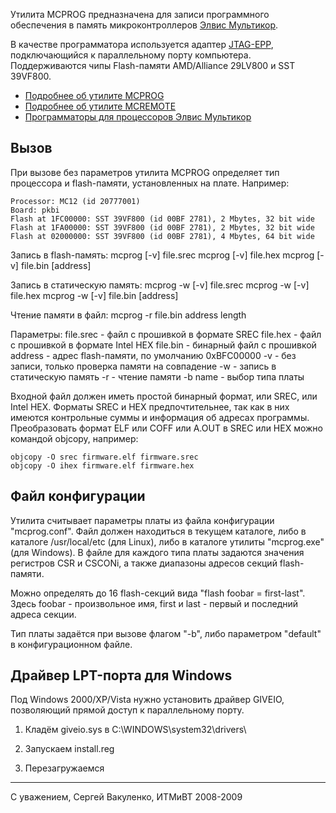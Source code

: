 Утилита MCPROG предназначена для записи программного обеспечения
в память микроконтроллеров [Элвис Мультикор](http://multicore.ru/index.php?id=27).

В качестве программатора используется адаптер [JTAG-EPP](http://multicore.ru/index.php?id=54),
подключающийся к параллельному порту компьютера. Поддерживаются чипы
Flash-памяти AMD/Alliance 29LV800 и SST 39VF800.

 * [Подробнее об утилите MCPROG](https://github.com/sergev/mcprog/wiki/mcprog_ru)
 * [Подробнее об утилите MCREMOTE](https://github.com/sergev/mcprog/wiki/mcremote_ru)
 * [Программаторы для процессоров Элвис Мультикор](https://github.com/sergev/mcprog/wiki/adapters_ru)


## Вызов

При вызове без параметров утилита MCPROG определяет тип процессора
и flash-памяти, установленных на плате. Например:

	Processor: MC12 (id 20777001)
	Board: pkbi
	Flash at 1FC00000: SST 39VF800 (id 00BF 2781), 2 Mbytes, 32 bit wide
	Flash at 1FA00000: SST 39VF800 (id 00BF 2781), 2 Mbytes, 32 bit wide
	Flash at 02000000: SST 39VF800 (id 00BF 2781), 4 Mbytes, 64 bit wide

Запись в flash-память:
        mcprog [-v] file.srec
        mcprog [-v] file.hex
        mcprog [-v] file.bin [address]

Запись в статическую память:
        mcprog -w [-v] file.srec
        mcprog -w [-v] file.hex
        mcprog -w [-v] file.bin [address]

Чтение памяти в файл:
        mcprog -r file.bin address length

Параметры:
	file.srec  - файл с прошивкой в формате SREC
	file.hex   - файл с прошивкой в формате Intel HEX
	file.bin   - бинарный файл с прошивкой
	address	   - адрес flash-памяти, по умолчанию 0xBFC00000
	-v	   - без записи, только проверка памяти на совпадение
        -w         - запись в статическую память
        -r         - чтение памяти
        -b name    - выбор типа платы

Входной файл должен иметь простой бинарный формат, или SREC, или Intel HEX.
Форматы SREC и HEX предпочтительнее, так как в них имеются контрольные суммы
и информация об адресах программы. Преобразовать формат ELF или COFF или A.OUT
в SREC или HEX можно командой objcopy, например:

	objcopy -O srec firmware.elf firmware.srec
	objcopy -O ihex firmware.elf firmware.hex


## Файл конфигурации

Утилита считывает параметры платы из файла конфигурации "mcprog.conf".
Файл должен находиться  в текущем каталоге, либо в каталоге /usr/local/etc
(для Linux), либо в каталоге утилиты "mcprog.exe" (для Windows).
В файле для каждого типа платы задаются значения регистров CSR и CSCONi,
а также диапазоны адресов секций flash-памяти.

Можно определять до 16 flash-секций вида "flash foobar = first-last".
Здесь foobar - произвольное имя, first и last - первый и последний адреса секции.

Тип платы задаётся при вызове флагом "-b", либо параметром "default"
в конфигурационном файле.


## Драйвер LPT-порта для Windows

Под Windows 2000/XP/Vista нужно установить драйвер GIVEIO,
позволяющий прямой доступ к параллельному порту.

1) Кладём giveio.sys в C:\WINDOWS\system32\drivers\

2) Запускаем install.reg

3) Перезагружаемся
___
С уважением,
Сергей Вакуленко,
ИТМиВТ 2008-2009
